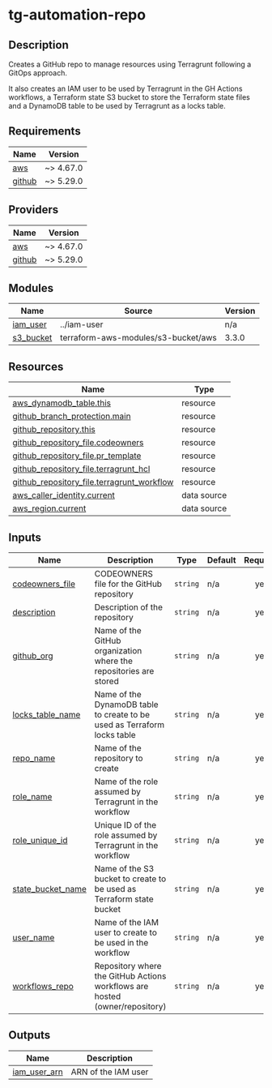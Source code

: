 # tg-automation-repo

## Description

Creates a GitHub repo to manage resources using Terragrunt following a GitOps approach.

It also creates an IAM user to be used by Terragrunt in the GH Actions workflows, a Terraform state S3 bucket to store the Terraform state files and a DynamoDB table to be used by Terragrunt as a locks table.

## Requirements

| Name | Version |
|------|---------|
| <a name="requirement_aws"></a> [aws](#requirement\_aws) | ~> 4.67.0 |
| <a name="requirement_github"></a> [github](#requirement\_github) | ~> 5.29.0 |

## Providers

| Name | Version |
|------|---------|
| <a name="provider_aws"></a> [aws](#provider\_aws) | ~> 4.67.0 |
| <a name="provider_github"></a> [github](#provider\_github) | ~> 5.29.0 |

## Modules

| Name | Source | Version |
|------|--------|---------|
| <a name="module_iam_user"></a> [iam\_user](#module\_iam\_user) | ../iam-user | n/a |
| <a name="module_s3_bucket"></a> [s3\_bucket](#module\_s3\_bucket) | terraform-aws-modules/s3-bucket/aws | 3.3.0 |

## Resources

| Name | Type |
|------|------|
| [aws_dynamodb_table.this](https://registry.terraform.io/providers/hashicorp/aws/latest/docs/resources/dynamodb_table) | resource |
| [github_branch_protection.main](https://registry.terraform.io/providers/integrations/github/latest/docs/resources/branch_protection) | resource |
| [github_repository.this](https://registry.terraform.io/providers/integrations/github/latest/docs/resources/repository) | resource |
| [github_repository_file.codeowners](https://registry.terraform.io/providers/integrations/github/latest/docs/resources/repository_file) | resource |
| [github_repository_file.pr_template](https://registry.terraform.io/providers/integrations/github/latest/docs/resources/repository_file) | resource |
| [github_repository_file.terragrunt_hcl](https://registry.terraform.io/providers/integrations/github/latest/docs/resources/repository_file) | resource |
| [github_repository_file.terragrunt_workflow](https://registry.terraform.io/providers/integrations/github/latest/docs/resources/repository_file) | resource |
| [aws_caller_identity.current](https://registry.terraform.io/providers/hashicorp/aws/latest/docs/data-sources/caller_identity) | data source |
| [aws_region.current](https://registry.terraform.io/providers/hashicorp/aws/latest/docs/data-sources/region) | data source |

## Inputs

| Name | Description | Type | Default | Required |
|------|-------------|------|---------|:--------:|
| <a name="input_codeowners_file"></a> [codeowners\_file](#input\_codeowners\_file) | CODEOWNERS file for the GitHub repository | `string` | n/a | yes |
| <a name="input_description"></a> [description](#input\_description) | Description of the repository | `string` | n/a | yes |
| <a name="input_github_org"></a> [github\_org](#input\_github\_org) | Name of the GitHub organization where the repositories are stored | `string` | n/a | yes |
| <a name="input_locks_table_name"></a> [locks\_table\_name](#input\_locks\_table\_name) | Name of the DynamoDB table to create to be used as Terraform locks table | `string` | n/a | yes |
| <a name="input_repo_name"></a> [repo\_name](#input\_repo\_name) | Name of the repository to create | `string` | n/a | yes |
| <a name="input_role_name"></a> [role\_name](#input\_role\_name) | Name of the role assumed by Terragrunt in the workflow | `string` | n/a | yes |
| <a name="input_role_unique_id"></a> [role\_unique\_id](#input\_role\_unique\_id) | Unique ID of the role assumed by Terragrunt in the workflow | `string` | n/a | yes |
| <a name="input_state_bucket_name"></a> [state\_bucket\_name](#input\_state\_bucket\_name) | Name of the S3 bucket to create to be used as Terraform state bucket | `string` | n/a | yes |
| <a name="input_user_name"></a> [user\_name](#input\_user\_name) | Name of the IAM user to create to be used in the workflow | `string` | n/a | yes |
| <a name="input_workflows_repo"></a> [workflows\_repo](#input\_workflows\_repo) | Repository where the GitHub Actions workflows are hosted (owner/repository) | `string` | n/a | yes |

## Outputs

| Name | Description |
|------|-------------|
| <a name="output_iam_user_arn"></a> [iam\_user\_arn](#output\_iam\_user\_arn) | ARN of the IAM user |
